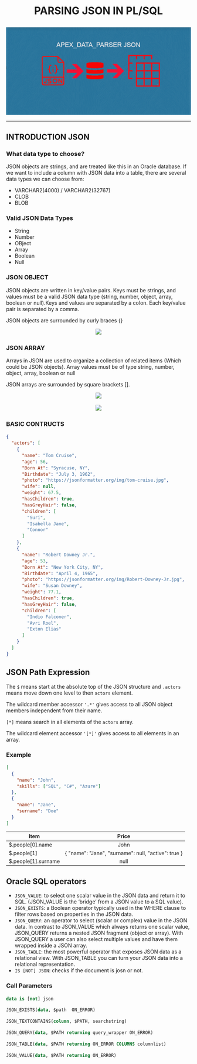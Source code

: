 # <p align="center">PARSING JSON IN PL/SQL</p>

<p align="center"><img src="https://raw.githubusercontent.com/ashishtheapexian/ontoor_images/master/apex_data_parser_json/APEX_DATA_PARSOR_JSON.png"/></p>

---

## INTRODUCTION JSON 

### What data type to choose?

JSON objects are strings, and are treated like this in an Oracle database. If we want to include a column with JSON data into a table, there are several data types we can choose from:

- VARCHAR2(4000) / VARCHAR2(32767)
- CLOB
- BLOB

### Valid JSON Data Types
- String
- Number
- OBject
- Array
- Boolean
- Null

### JSON OBJECT 

JSON objects are written in key/value pairs. Keys must be strings, and values must be a valid JSON data type (string, number, object, array, boolean or null).Keys and values are separated by a colon. Each key/value pair is separated by a comma.

JSON objects are surrounded by curly braces {}

<p align="center"><img src="https://cdn.crunchify.com/wp-content/uploads/2012/10/json-object.gif"/></p>

### JSON ARRAY

Arrays in JSON are used to organize a collection of related items (Which could be JSON objects). Array values must be of type string, number, object, array, boolean or null

JSON arrays are surrounded by square brackets [].

<p align="center"><img src="https://cdn.crunchify.com/wp-content/uploads/2012/10/json-array.gif"/></p>

<p align="center"><img src="https://cdn.crunchify.com/wp-content/uploads/2012/10/json-value.gif"/></p>

### BASIC CONTRUCTS

``` JSON
{
  "actors": [
    {
      "name": "Tom Cruise",
      "age": 56,
      "Born At": "Syracuse, NY",
      "Birthdate": "July 3, 1962",
      "photo": "https://jsonformatter.org/img/tom-cruise.jpg",
      "wife": null,
      "weight": 67.5,
      "hasChildren": true,
      "hasGreyHair": false,
      "children": [
        "Suri",
        "Isabella Jane",
        "Connor"
      ]
    },
    {
      "name": "Robert Downey Jr.",
      "age": 53,
      "Born At": "New York City, NY",
      "Birthdate": "April 4, 1965",
      "photo": "https://jsonformatter.org/img/Robert-Downey-Jr.jpg",
      "wife": "Susan Downey",
      "weight": 77.1,
      "hasChildren": true,
      "hasGreyHair": false,
      "children": [
        "Indio Falconer",
        "Avri Roel",
        "Exton Elias"
      ]
    }
  ]
}
```

## JSON Path Expression

The `$` means start at the absolute top of the JSON structure and `.actors` means move down one level to then `actors` element.

The wildcard member accessor `'.*'` gives access to all JSON object members independent from their name.

`[*]` means search in all elements of the `actors` array.

The wildcard element accessor `'[*]'` gives access to all elements in an array.

### Example

```JSON
[
  {
    "name": "John",
    "skills": ["SQL", "C#", "Azure"]
  },
  {
    "name": "Jane",
    "surname": "Doe"
  }
]
```

| Item         | Price |
|--------------|:-----:|
| $.people[0].name |  John |
| $.people[1]      | { "name": "Jane", "surname": null, "active": true } |
| $.people[1].surname |  null |

## Oracle SQL operators

- `JSON_VALUE`:  to select one scalar value in the JSON data and return it to SQL. (JSON_VALUE is the ‘bridge’ from a JSON value to a SQL value).
- `JSON_EXISTS`: a Boolean operator typically used in the WHERE clause to filter rows based on properties in the JSON data.
- `JSON_QUERY`: an operator to select (scalar or complex) value in the JSON data. In contrast to JSON_VALUE which always returns one scalar value, JSON_QUERY returns a nested JSON fragment (object or array). With JSON_QUERY a user can also select multiple values and have them wrapped inside a JSON array.
- `JSON_TABLE`: the most powerful operator that exposes JSON data as a relational view. With JSON_TABLE you can turn your JSON data into a relational representation. 
- `IS [NOT] JSON`: checks if the document is josn or not.

### Call Parameters

```SQL
data is [not] json
```

```SQL
JSON_EXISTS(data, $path  ON_ERROR)
```

```SQL
JSON_TEXTCONTAINS(column, $PATH, searchstring)
```

```SQL
JSON_QUERY(data, $PATH returning query_wrapper ON_ERROR)
```

```SQL
JSON_TABLE(data, $PATH returning ON_ERROR COLUMNS columnlist)
```

```SQL
JSON_VALUE(data, $PATH returning ON_ERROR)
```

